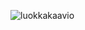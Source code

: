 ![luokkakaavio](https://github.com/sokkanen/ot-harjoitustyo/blob/master/dokumentointi/kuvat/0f8557c3.jpg)
